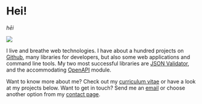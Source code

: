 # Hei!
*hēi*

![](/images/jht-profilbilde-e1553101127296-768x693.jpg)

I live and breathe web technologies. I have about a hundred projects on
[Github](https://github.com/jhthorsen), many libraries for developers, but also
some web applications and command line tools. My two most successful libraries
are [JSON Validator](https://github.com/jhthorsen/json-validator/), and the
accommodating
[OpenAPI](https://github.com/jhthorsen/mojolicious-plugin-openapi/) module.

Want to know more about me? Check out my [curriculum vitae](/curriculum-vitae)
or have a look at my projects below. Want to get in touch? Send me an
[email](mailto:hei@thorsen.pm) or choose another option from my
[contact page](/contact).
